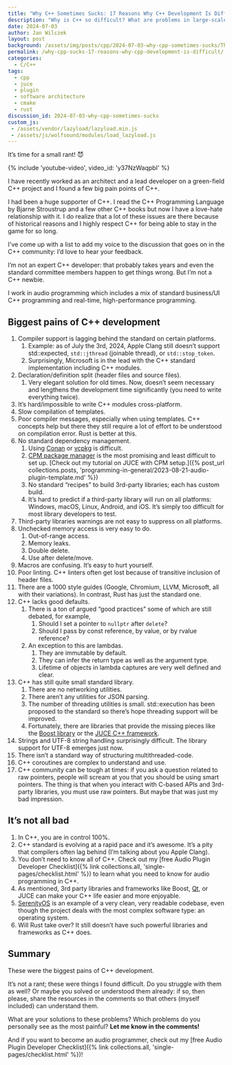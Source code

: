 ```yaml
---
title: "Why C++ Sometimes Sucks: 17 Reasons Why C++ Development Is Difficult"
description: "Why is C++ so difficult? What are problems in large-scale C++ development? Learn all the reasons from this post!"
date: 2024-07-03
author: Jan Wilczek
layout: post
background: /assets/img/posts/cpp/2024-07-03-why-cpp-sometimes-sucks/Thumbnail.webp
permalink: /why-cpp-sucks-17-reasons-why-cpp-development-is-difficult/
categories:
  - C/C++
tags:
  - cpp
  - juce
  - plugin
  - software architecture
  - cmake
  - rust
discussion_id: 2024-07-03-why-cpp-sometimes-sucks
custom_js:
 - /assets/vendor/lazyload/lazyload.min.js
 - /assets/js/wolfsound/modules/load_lazyload.js
---
```

It’s time for a small rant! 😈

{% include 'youtube-video', video_id: 'y37NzWaqpbI' %}

I have recently worked as an architect and a lead developer on a green-field C++ project and I found a few big pain points of C++.

I had been a huge supporter of C++. I read the C++ Programming Language by Bjarne Stroustrup and a few other C++ books but now I have a love-hate relationship with it. I do realize that a lot of these issues are there because of historical reasons and I highly respect C++ for being able to stay in the game for so long.

I've come up with a list to add my voice to the discussion that goes on in the C++ community: I’d love to hear your feedback.

I’m not an expert C++ developer: that probably takes years and even the standard committee members happen to get things wrong. But I’m not a C++ newbie.

I work in audio programming which includes a mix of standard business/UI C++ programming and real-time, high-performance programming.

## Biggest pains of C++ development

1. Compiler support is lagging behind the standard on certain platforms.
    1. Example: as of July the 3rd, 2024, Apple Clang still doesn’t support std::expected, `std::jthread` (joinable thread), or `std::stop_token`.
    2. Surprisingly, Microsoft is in the lead with the C++ standard implementation including C++ modules.
2. Declaration/definition split (header files and source files).
    1. Very elegant solution for old times. Now, doesn’t seem necessary and lengthens the development time significantly (you need to write everything twice).
3. It’s hard/impossible to write C++ modules cross-platform.
4. Slow compilation of templates.
5. Poor compiler messages, especially when using templates. C++ concepts help but there they still require a lot of effort to be understood on compilation error. Rust is better at this.
6. No standard dependency management.
    1. Using [Conan](https://conan.io/) or [vcpkg](https://vcpkg.io/en/) is difficult.
    2. [CPM package manager](https://github.com/cpm-cmake/CPM.cmake) is the most promising and least difficult to set up. [Check out my tutorial on JUCE with CPM setup.]({% post_url collections.posts, 'programming-in-general/2023-08-21-audio-plugin-template.md' %})
    3. No standard “recipes” to build 3rd-party libraries; each has custom build.
    4. It’s hard to predict if a third-party library will run on all platforms: Windows, macOS, Linux, Android, and iOS. It’s simply too difficult for most library developers to test.
7. Third-party libraries warnings are not easy to suppress on all platforms.
8. Unchecked memory access is very easy to do.
    1. Out-of-range access.
    2. Memory leaks.
    3. Double delete.
    4. Use after delete/move.
9. Macros are confusing. It’s easy to hurt yourself.
10. Poor linting. C++ linters often get lost because of transitive inclusion of header files.
11. There are a 1000 style guides (Google, Chromium, LLVM, Microsoft, all with their variations). In contrast, Rust has just the standard one.
12. C++ lacks good defaults.
    1. There is a ton of argued “good practices” some of which are still debated, for example,
        1. Should I set a pointer to `nullptr` after `delete`?
        2. Should I pass by const reference, by value, or by rvalue reference?
    2. An exception to this are lambdas.
        1. They are immutable by default.
        2. They can infer the return type as well as the argument type.
        3. Lifetime of objects in lambda captures are very well defined and clear.
13. C++ has still quite small standard library.
    1. There are no networking utilities.
    2. There aren’t any utilities for JSON parsing.
    3. The number of threading utilities is small. std::execution has been proposed to the standard so there’s hope threading support will be improved.
    4. Fortunately, there are libraries that provide the missing pieces like the [Boost library](https://www.boost.org/) or the [JUCE C++ framework](https://github.com/juce-framework/JUCE).
14. Strings and UTF-8 string handling surprisingly difficult. The library support for UTF-8 emerges just now.
15. There isn’t a standard way of structuring multithreaded-code.
16. C++ coroutines are complex to understand and use. 
17. C++ community can be tough at times: if you ask a question related to raw pointers, people will scream at you that you should be using smart pointers. The thing is that when you interact with C-based APIs and 3rd-party libraries, you must use raw pointers. But maybe that was just my bad impression.

## It’s not all bad

1. In C++, you are in control 100%.
2. C++ standard is evolving at a rapid pace and it’s awesome. It’s a pity that compilers often lag behind (I’m talking about you Apple Clang).
3. You don’t need to know all of C++. Check out my [free Audio Plugin Developer Checklist]({% link collections.all, 'single-pages/checklist.html' %}) to learn what you need to know for audio programming in C++.
4. As mentioned, 3rd party libraries and frameworks like Boost, [Qt](https://www.qt.io/), or JUCE can make your C++ life easier and more enjoyable.
6. [SerenityOS](https://github.com/SerenityOS/serenity) is an example of a very clean, very readable codebase, even though the project deals with the most complex software type: an operating system.
7. Will Rust take over? It still doesn’t have such powerful libraries and frameworks as C++ does.

## Summary

These were the biggest pains of C++ development.

It’s not a rant; these were things I found difficult. Do you struggle with them as well? Or maybe you solved or understood them already: if so, then please, share the resources in the comments so that others (myself included) can understand them.

What are your solutions to these problems? Which problems do you personally see as the most painful? **Let me know in the comments!**

And if you want to become an audio programmer, check out my [free Audio Plugin Developer Checklist]({% link collections.all, 'single-pages/checklist.html' %})!


